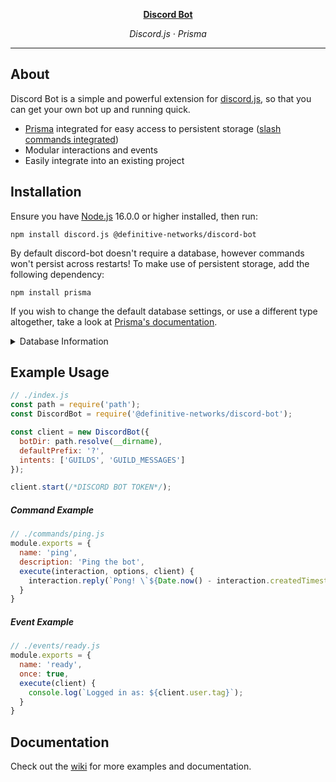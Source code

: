 <p align="center">
  <a href="https://github.com/definitive-networks/discord-bot" target="_blank">
    <strong>Discord Bot</strong>
  </a>
</p>

<p align="center"><em>Discord.js · Prisma</em></p>

---

## About
Discord Bot is a simple and powerful extension for [discord.js](https://github.com/discordjs/discord.js), so that you can get your own bot up and running quick.
  - [Prisma](https://prisma.io) integrated for easy access to persistent storage ([slash commands integrated](#db-info))
  - Modular interactions and events
  - Easily integrate into an existing project

## Installation
Ensure you have [Node.js](https://nodejs.org/) 16.0.0 or higher installed, then run:

```sh-session
npm install discord.js @definitive-networks/discord-bot
```

By default discord-bot doesn't require a database, however commands won't persist across restarts!
To make use of persistent storage, add the following dependency:
```sh-session
npm install prisma
```
If you wish to change the default database settings, or use a different type altogether, take a look at [Prisma's documentation](https://prisma.io).

<details id="db-info">
  <summary>Database Information</summary>
  <table>
    <tr>
      <th>Table</th>
      <th>Default Columns</th>
      <th>Info</th>
    </tr>
    <tr>
      <td>Users</td>
      <td><code>uid</code></td>
      <td>Placeholder</td>
    </tr>
    <tr>
      <td>Guilds</td>
      <td><code>gid, prefix, disable_commands</code></td>
      <td>The bot will make use of a "prefix" column and a "disable_commands" column for permissiong checking, if used.</td>
    </tr>
    <tr>
      <td>Commands</td>
      <td><code>cid, name, guild</code></td>
      <td>Slash commands store their IDs here when they get created. This is used for finding existing slash commands on startup and managing them.</td>
    </tr>
  </table>
  
</details>

## Example Usage

```js
// ./index.js
const path = require('path');
const DiscordBot = require('@definitive-networks/discord-bot');

const client = new DiscordBot({
  botDir: path.resolve(__dirname),
  defaultPrefix: '?',
  intents: ['GUILDS', 'GUILD_MESSAGES']
});

client.start(/*DISCORD BOT TOKEN*/);
```

##### Command Example
```js
// ./commands/ping.js
module.exports = {
  name: 'ping',
  description: 'Ping the bot',
  execute(interaction, options, client) {
    interaction.reply(`Pong! \`${Date.now() - interaction.createdTimestamp}ms\``);
  }
}
```

##### Event Example
```js
// ./events/ready.js
module.exports = {
  name: 'ready',
  once: true,
  execute(client) {
    console.log(`Logged in as: ${client.user.tag}`);
  }
}
```

## Documentation
Check out the [wiki](https://github.com/definitive-networks/discord-bot/wiki) for more examples and documentation.
